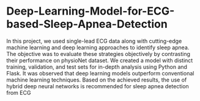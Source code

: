 # Deep-Learning-Model-for-ECG-based-Sleep-Apnea-Detection
In this project, we used single-lead ECG data along with cutting-edge machine learning and deep 
learning approaches to identify sleep apnea. The objective was to evaluate these strategies 
objectively by contrasting their performance on physioNet dataset. We created a model with 
distinct training, validation, and test sets for in-depth analysis using Python and Flask.  It was 
observed that deep learning models outperform conventional machine learning techniques. Based 
on the achieved results, the use of hybrid deep neural networks is recommended for sleep apnea 
detection from ECG
